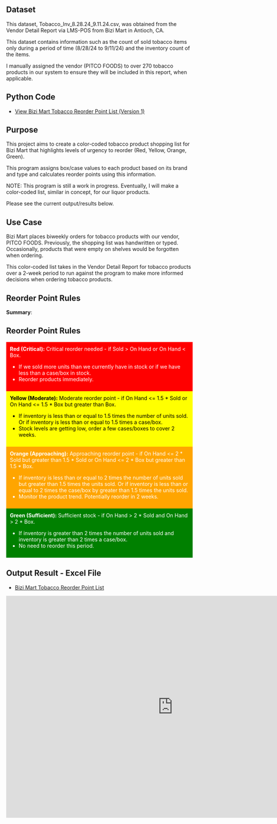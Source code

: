 ## Dataset

This dataset, Tobacco_Inv_8.28.24_9.11.24.csv, was obtained from the Vendor Detail Report via LMS-POS from Bizi Mart in Antioch, CA.

This dataset contains information such as the count of sold tobacco items only during a period of time (8/28/24 to 9/11/24) and the inventory count of the items.

I manually assigned the vendor (PITCO FOODS) to over 270 tobacco products in our system to ensure they will be included in this report, when applicable.

## Python Code

- [View Bizi Mart Tobacco Reorder Point List (Version 1) ](https://kvellian.github.io/bizi_reorder_tobacco/assets/path/bizi_tobacco_reorder_v1.html)

## Purpose

This project aims to create a color-coded tobacco product shopping list for Bizi Mart that highlights levels of urgency to reorder (Red, Yellow, Orange, Green).

This program assigns box/case values to each product based on its brand and type and calculates reorder points using this information.

NOTE: This program is still a work in progress. Eventually, I will make a color-coded list, similar in concept, for our liquor products.

Please see the current output/results below.


## Use Case

Bizi Mart places biweekly orders for tobacco products with our vendor, PITCO FOODS. Previously, the shopping list was handwritten or typed. Occasionally, products that were empty on shelves would be forgotten when ordering. 

This color-coded list takes in the Vendor Detail Report for tobacco products over a 2-week period to run against the program to make more informed decisions when ordering tobacco products.


## Reorder Point Rules

**Summary**:

## Reorder Point Rules

<div style="background-color: red; color: white; padding: 10px;">
    <strong>Red (Critical):</strong> Critical reorder needed - if Sold > On Hand or On Hand < Box.
    <ul>
        <li>If we sold more units than we currently have in stock or if we have less than a case/box in stock.</li>
        <li>Reorder products immediately.</li>
    </ul>
</div>

<div style="background-color: yellow; color: black; padding: 10px;">
    <strong>Yellow (Moderate):</strong> Moderate reorder point - if On Hand <= 1.5 * Sold or On Hand <= 1.5 * Box but greater than Box.
    <ul>
        <li>If inventory is less than or equal to 1.5 times the number of units sold. Or if inventory is less than or equal to 1.5 times a case/box.</li>
        <li>Stock levels are getting low, order a few cases/boxes to cover 2 weeks.</li>
    </ul>
</div>

<div style="background-color: orange; color: white; padding: 10px;">
    <strong>Orange (Approaching):</strong> Approaching reorder point - if On Hand <= 2 * Sold but greater than 1.5 * Sold or On Hand <= 2 * Box but greater than 1.5 * Box.
    <ul>
        <li>If inventory is less than or equal to 2 times the number of units sold but greater than 1.5 times the units sold. Or if inventory is less than or equal to 2 times the case/box by greater than 1.5 times the units sold.</li>
        <li>Monitor the product trend. Potentially reorder in 2 weeks.</li>
    </ul>
</div>

<div style="background-color: green; color: white; padding: 10px;">
    <strong>Green (Sufficient):</strong> Sufficient stock - if On Hand > 2 * Sold and On Hand > 2 * Box.
    <ul>
        <li>If inventory is greater than 2 times the number of units sold and inventory is greater than 2 times a case/box.</li>
        <li>No need to reorder this period.</li>
    </ul>
</div>



## Output Result - Excel File

- [Bizi Mart Tobacco Reorder Point List](https://kvellian.github.io/bizi_reorder_tobacco/assets/path/Bizi_Tobacco_List_9.11.24.htm)

<iframe src="https://kvellian.github.io/bizi_reorder_tobacco/assets/path/Bizi_Tobacco_List_9.11.24.htm" 
        style="width: 100%; min-width: 900px; height: 600px;" 
        frameborder="0">
</iframe>


